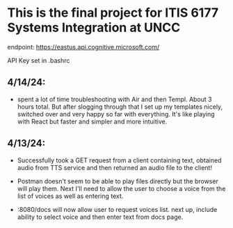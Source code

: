 # This is the final project for ITIS 6177 Systems Integration at UNCC

endpoint:
https://eastus.api.cognitive.microsoft.com/

API Key set in .bashrc
## 4/14/24:

- spent a lot of time troubleshooting with Air and then Templ. About 3 hours total. But after slogging through that I set up my templates nicely, switched over and very happy so far with everything.  It's like playing with React but faster and simpler and more intuitive.

## 4/13/24:
- Successfully took a GET request from a client containing text, obtained audio from TTS service and then returned an audio file to the client!

- Postman doesn't seem to be able to play files directly but the browser will play them. Next I'll need to allow the user to choose a voice from the list of voices as well as entering text.

- :8080/docs will now allow user to request voices list. next up, include ability to select voice and then enter text from docs page. 

